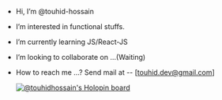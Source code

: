 - Hi, I’m @touhid-hossain
- I’m interested in functional stuffs. 
- I’m currently learning JS/React-JS
- I’m looking to collaborate on ...(Waiting)
- How to reach me ...? 
     Send mail at -- [touhid.dev@gmail.com]
     
     [![@touhidhossain's Holopin board](https://holopin.me/touhidhossain)](https://holopin.io/@touhidhossain)
      
<!---
touhid-hossain/touhid-hossain is a ✨ special ✨ repository because its `README.md` (this file) appears on your GitHub profile.
You can click the Preview link to take a look at your changes.
--->
